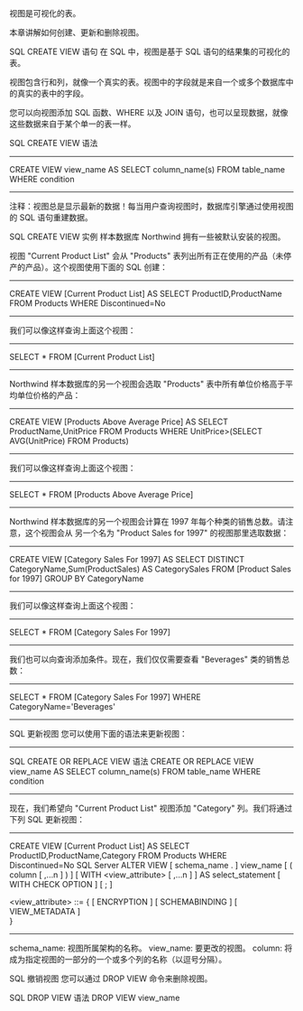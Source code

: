 
视图是可视化的表。

本章讲解如何创建、更新和删除视图。

SQL CREATE VIEW 语句
在 SQL 中，视图是基于 SQL 语句的结果集的可视化的表。

视图包含行和列，就像一个真实的表。视图中的字段就是来自一个或多个数据库中的真实的表中的字段。

您可以向视图添加 SQL 函数、WHERE 以及 JOIN 语句，也可以呈现数据，就像这些数据来自于某个单一的表一样。

SQL CREATE VIEW 语法
***********************************************************************
CREATE VIEW view_name AS
SELECT column_name(s)
FROM table_name
WHERE condition
***********************************************************************
注释：视图总是显示最新的数据！每当用户查询视图时，数据库引擎通过使用视图的 SQL 语句重建数据。

SQL CREATE VIEW 实例
样本数据库 Northwind 拥有一些被默认安装的视图。

视图 "Current Product List" 会从 "Products" 表列出所有正在使用的产品（未停产的产品）。这个视图使用下面的
 SQL 创建：
***********************************************************************
CREATE VIEW [Current Product List] AS
SELECT ProductID,ProductName
FROM Products
WHERE Discontinued=No
***********************************************************************

我们可以像这样查询上面这个视图：

***********************************************************************
SELECT * FROM [Current Product List]
***********************************************************************

Northwind 样本数据库的另一个视图会选取 "Products" 表中所有单位价格高于平均单位价格的产品：
***********************************************************************
CREATE VIEW [Products Above Average Price] AS
SELECT ProductName,UnitPrice
FROM Products
WHERE UnitPrice>(SELECT AVG(UnitPrice) FROM Products)
***********************************************************************

我们可以像这样查询上面这个视图：
***********************************************************************
SELECT * FROM [Products Above Average Price]
***********************************************************************

Northwind 样本数据库的另一个视图会计算在 1997 年每个种类的销售总数。请注意，这个视图会从
另一个名为 "Product Sales for 1997" 的视图那里选取数据：

***********************************************************************
CREATE VIEW [Category Sales For 1997] AS
SELECT DISTINCT CategoryName,Sum(ProductSales) AS CategorySales
FROM [Product Sales for 1997]
GROUP BY CategoryName
***********************************************************************

我们可以像这样查询上面这个视图：
***********************************************************************
SELECT * FROM [Category Sales For 1997]
***********************************************************************

我们也可以向查询添加条件。现在，我们仅仅需要查看 "Beverages" 类的销售总数：
***********************************************************************
SELECT * FROM [Category Sales For 1997]
WHERE CategoryName='Beverages'
***********************************************************************

SQL 更新视图
您可以使用下面的语法来更新视图：
***********************************************************************
SQL CREATE OR REPLACE VIEW 语法
CREATE OR REPLACE VIEW view_name AS
SELECT column_name(s)
FROM table_name
WHERE condition
***********************************************************************

现在，我们希望向 "Current Product List" 视图添加 "Category" 列。我们将通过下列 SQL 更新视图：
***********************************************************************
CREATE VIEW [Current Product List] AS
SELECT ProductID,ProductName,Category
FROM Products
WHERE Discontinued=No
SQL Server
ALTER VIEW [ schema_name . ] view_name [ ( column [ ,...n ] ) ] 
[ WITH <view_attribute> [ ,...n ] ] 
AS select_statement 
[ WITH CHECK OPTION ] [ ; ]

<view_attribute> ::= 
{ 
    [ ENCRYPTION ]
    [ SCHEMABINDING ]
    [ VIEW_METADATA ]     
} 
***********************************************************************
schema_name: 视图所属架构的名称。
view_name: 要更改的视图。
column: 将成为指定视图的一部分的一个或多个列的名称（以逗号分隔）。

SQL 撤销视图
您可以通过 DROP VIEW 命令来删除视图。

SQL DROP VIEW 语法
DROP VIEW view_name
